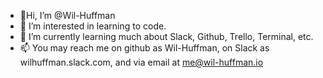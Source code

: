 - 👋Hi, I’m @Wil-Huffman
- 👀 I’m interested in learning to code.
- 🌱 I’m currently learning much about Slack, Github, Trello, Terminal, etc.  
- 📫 You may reach me on github as Wil-Huffman, on Slack as wilhuffman.slack.com, and via email at me@wil-huffman.io

<!---
Wil-Huffman/Wil-Huffman is a ✨ special ✨ repository because its `README.md` (this file) appears on your GitHub profile.
You can click the Preview link to take a look at your changes.
--->
